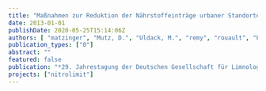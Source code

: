 ```yaml
---
title: "Maßnahmen zur Reduktion der Nährstoffeinträge urbaner Standorte"
date: 2013-01-01
publishDate: 2020-05-25T15:14:06Z
authors: [ "matzinger", "Mutz, D.", "Uldack, M.", "remy", "rouault", "Pawlowsky-Reusing, E.", "Gnirß, R.", "Lemm, K.", "Bartholomäus, C.", "Draht, K.", "Keller, S." ]
publication_types: ["0"]
abstract: ""
featured: false
publication: "*29. Jahrestagung der Deutschen Gesellschaft für Limnologie e.V. (DGL)*"
projects: ["nitrolimit"]
---
```


